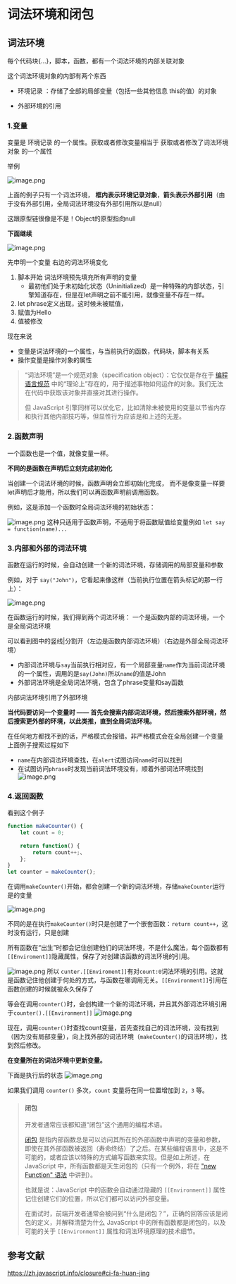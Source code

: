 # 词法环境和闭包
## 词法环境

每个代码块{...}，脚本，函数，都有一个词法环境的内部关联对象

这个词法环境对象的内部有两个东西 

- 环境记录 ：存储了全部的局部变量（包括一些其他信息 this的值）的对象

- 外部环境的引用


### 1.变量
变量是 环境记录 的一个属性。获取或者修改变量相当于 获取或者修改了词法环境对象 的一个属性

举例

![image.png](https://p9-juejin.byteimg.com/tos-cn-i-k3u1fbpfcp/2ecc92d59da449bca013bf291ea7df00~tplv-k3u1fbpfcp-watermark.image?)

上面的例子只有一个词法环境，
**框内表示环境记录对象**，**箭头表示外部引用**（由于没有外部引用，全局词法环境没有外部引用所以是null）

这跟原型链很像是不是！Object的原型指向null

**下面继续**


![image.png](https://p6-juejin.byteimg.com/tos-cn-i-k3u1fbpfcp/87119650b39547b18d43e8b23773b0c4~tplv-k3u1fbpfcp-watermark.image?)

先申明一个变量 
右边的词法环境变化
1. 脚本开始 词法环境预先填充所有声明的变量
   -  最初他们处于未初始化状态（Uninitialized）是一种特殊的内部状态，引擎知道存在，但是在let声明之前不能引用，就像变量不存在一样。
2. let phrase定义出现，这时候未被赋值，
3. 赋值为Hello
4. 值被修改

现在来说
- 变量是词法环境的一个属性，与当前执行的函数，代码块，脚本有关系
- 操作变量是操作对象的属性


> “词法环境”是一个规范对象（specification object）：它仅仅是存在于 [编程语言规范](https://tc39.es/ecma262/#sec-lexical-environments) 中的“理论上”存在的，用于描述事物如何运作的对象。我们无法在代码中获取该对象并直接对其进行操作。
> 
> 但 JavaScript 引擎同样可以优化它，比如清除未被使用的变量以节省内存和执行其他内部技巧等，但显性行为应该是和上述的无差。
 
 ### 2.函数声明
 
 一个函数也是一个值，就像变量一样。
 
 **不同的是函数在声明后立刻完成初始化**
 
 当创建一个词法环境的时候，函数声明会立即初始化完成，
而不是像变量一样要let声明后才能用，所以我们可以再函数声明前调用函数。

例如，这是添加一个函数时全局词法环境的初始状态：


![image.png](https://p9-juejin.byteimg.com/tos-cn-i-k3u1fbpfcp/b132bc19231e492e9babeda7dfd99048~tplv-k3u1fbpfcp-watermark.image?)
这种只适用于函数声明，不适用于将函数赋值给变量例如 `let say = function(name)...`

### 3.内部和外部的词法环境
函数在运行的时候，会自动创建一个新的词法环境，存储调用的局部变量和参数

例如，对于 `say("John")`，它看起来像这样（当前执行位置在箭头标记的那一行上）：

![image.png](https://p3-juejin.byteimg.com/tos-cn-i-k3u1fbpfcp/b866c845217a4721898a06c01237a496~tplv-k3u1fbpfcp-watermark.image?)

在函数运行的时候，我们得到两个词法环境： 一个是函数内部的词法环境，一个是全局词法环境

可以看到图中的竖线|分割开（左边是函数内部词法环境）（右边是外部全局词法环境）
 
 - 内部词法环境与`say`当前执行相对应，有一个局部变量`name`作为当前词法环境的一个属性，调用的是`say(John)`所以`name`的值是John
 - 外部词法环境是全局词法环境，包含了phrase变量和say函数
 
 内部词法环境引用了外部环境
 
 **当代码要访问一个变量时 —— 首先会搜索内部词法环境，然后搜索外部环境，然后搜索更外部的环境，以此类推，直到全局词法环境。**
 
 在任何地方都找不到的话，严格模式会报错。非严格模式会在全局创建一个变量
 上面例子搜索过程如下
 - `name`在内部词法环境查找，在`alert`试图访问`name`时可以找到
 - 在试图访问`phrase`时发现当前词法环境没有，顺着外部词法环境找到
![image.png](https://p3-juejin.byteimg.com/tos-cn-i-k3u1fbpfcp/2052116650d04be1950074aaa35c1406~tplv-k3u1fbpfcp-watermark.image?)

### 4.返回函数
看到这个例子

```js
function makeCounter() { 
    let count = 0; 
    
    return function() { 
        return count++;、
    };
} 
let counter = makeCounter();
```

在调用`makeCounter()`开始，都会创建一个新的词法环境，存储`makeCounter`运行是的变量

![image.png](https://p1-juejin.byteimg.com/tos-cn-i-k3u1fbpfcp/c023ec7437ed4e958f0df7030c3248d4~tplv-k3u1fbpfcp-watermark.image?)

不同的是在执行`makeCounter()`时只是创建了一个嵌套函数：`return count++`，这时没有运行，只是创建

所有函数在“出生”时都会记住创建他们的词法环境，不是什么魔法，每个函数都有`[[Enviroment]]`隐藏属性，保存了对创建该函数的词法环境的引用。

![image.png](https://p6-juejin.byteimg.com/tos-cn-i-k3u1fbpfcp/57516a88b870430eb075f17edf64f077~tplv-k3u1fbpfcp-watermark.image?)
所以 `cunter.[[Enviroment]]`有对`count:0`词法环境的引用。这就是函数记住他创建于何处的方式，与函数在哪调用无关。`[[Environment]]`引用在函数创建的时候就被永久保存了


等会在调用`counter()`时，会创构建一个新的词法环境，并且其外部词法环境引用于`counter().[[Environment]]`
![image.png](https://p3-juejin.byteimg.com/tos-cn-i-k3u1fbpfcp/53e7ec3490de4f1f83bfa50253be3c4f~tplv-k3u1fbpfcp-watermark.image?)

现在，调用`counter()`时查找count变量，首先查找自己的词法环境，没有找到（因为没有局部变量），向上找外部的词法环境（`makeCounter()`的词法环境），找到然后修改。

**在变量所在的词法环境中更新变量。**

下面是执行后的状态
![image.png](https://p3-juejin.byteimg.com/tos-cn-i-k3u1fbpfcp/c55e049a8d4849a7841e4e4c8a4e4405~tplv-k3u1fbpfcp-watermark.image?)

如果我们调用 `counter()` 多次，`count` 变量将在同一位置增加到 `2`，`3` 等。

> #### 闭包
> 开发者通常应该都知道“闭包”这个通用的编程术语。
> 
> [闭包](https://en.wikipedia.org/wiki/Closure_(computer_programming)) 是指内部函数总是可以访问其所在的外部函数中声明的变量和参数，即使在其外部函数被返回（寿命终结）了之后。在某些编程语言中，这是不可能的，或者应该以特殊的方式编写函数来实现。但是如上所述，在 JavaScript 中，所有函数都是天生闭包的（只有一个例外，将在 ["new Function" 语法](https://zh.javascript.info/new-function) 中讲到）。
> 
> 也就是说：JavaScript 中的函数会自动通过隐藏的 `[[Environment]]` 属性记住创建它们的位置，所以它们都可以访问外部变量。
> 
> 在面试时，前端开发者通常会被问到“什么是闭包？”，正确的回答应该是闭包的定义，并解释清楚为什么 JavaScript 中的所有函数都是闭包的，以及可能的关于 `[[Environment]]` 属性和词法环境原理的技术细节。


## 参考文献
https://zh.javascript.info/closure#ci-fa-huan-jing

